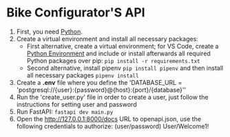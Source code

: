 # Bike Configurator'S API

1. First, you need [Python](https://www.python.org/).
2. Create a virtual environment and install all necessary packages:
   - First alternative, create a virtual environment; for VS Code, create a [Python Environment](https://code.visualstudio.com/docs/python/python-tutorial#_create-a-virtual-environment) and include or install afterwards all required Python packages over pip: ```pip install -r requirements.txt```
   - Second alternative, install pipenv ```pip install pipenv``` and then install all necessary packages ```pipenv install```
3. Create a **.env** file where you define the 'DATABASE_URL = 'postgresql://{user}:{password}@{host}:{port}/{database}''
4. Run the 'create_user.py' file in order to create a user, just follow the instructions for setting user and password
5. Run FastAPI: ```fastapi dev main.py```
6. Open the http://127.0.0.1:8000/docs URL to openapi.json, use the following credentials to authorize: (user/password) User/Welcome1!
